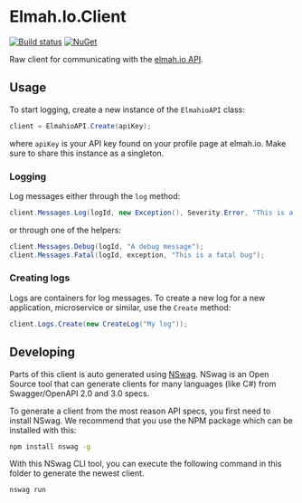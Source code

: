 # Elmah.Io.Client

[![Build status](https://github.com/elmahio/Elmah.Io.AspNetCore/workflows/build/badge.svg)](https://github.com/elmahio/Elmah.Io.AspNetCore/actions?query=workflow%3Abuild)
[![NuGet](https://img.shields.io/nuget/vpre/Elmah.Io.Client.svg)](https://www.nuget.org/packages/Elmah.Io.Client)

Raw client for communicating with the [elmah.io API](https://elmah.io/api/v3).

## Usage

To start logging, create a new instance of the `ElmahioAPI` class:

```csharp
client = ElmahioAPI.Create(apiKey);
```

where `apiKey` is your API key found on your profile page at elmah.io. Make sure to share this instance as a singleton.

### Logging

Log messages either through the `log` method:

```csharp
client.Messages.Log(logId, new Exception(), Severity.Error, "This is a bug");
```

or through one of the helpers:

```csharp
client.Messages.Debug(logId, "A debug message");
client.Messages.Fatal(logId, exception, "This is a fatal bug");
```

### Creating logs

Logs are containers for log messages. To create a new log for a new application, microservice or similar, use the `Create` method:

```csharp
client.Logs.Create(new CreateLog("My log"));
```

## Developing

Parts of this client is auto generated using [NSwag](https://github.com/RicoSuter/NSwag). NSwag is an Open Source tool that can generate clients for many languages (like C#) from Swagger/OpenAPI 2.0 and 3.0 specs.

To generate a client from the most reason API specs, you first need to install NSwag. We recommend that you use the NPM package which can be installed with this:

```bash
npm install nswag -g
```

With this NSwag CLI tool, you can execute the following command in this folder to generate the newest client.

```bash
nswag run
```